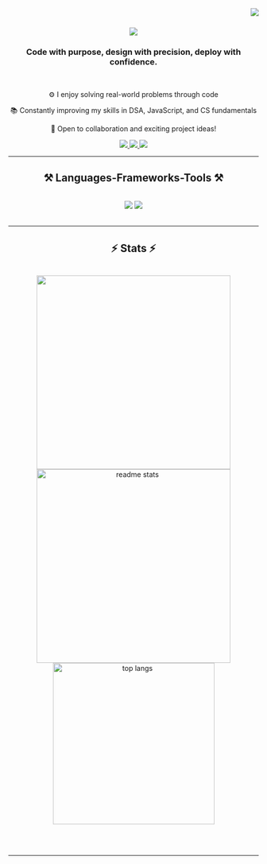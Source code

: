 <img align="right" src="https://visitor-badge.laobi.icu/badge?page_id=Vivekrai317.Vivekrai317" />

<h1 align="center">
    <img src="https://readme-typing-svg.herokuapp.com/?font=Righteous&size=35&center=true&vCenter=true&width=500&height=70&duration=4000&lines=Hi+There!+👋;+I'm+Vivek+Rai!;" />
</h1>

<h3 align="center">Code with purpose, design with precision, deploy with confidence.</h3>

<br/>

<div align="center">
 
⚙️ I enjoy solving real-world problems through code

📚 Constantly improving my skills in DSA, JavaScript, and CS fundamentals

🤝 Open to collaboration and exciting project ideas!

 </div>
 
<div align="center"> 
  <a href="mailto:vivekrai317@gmail.com">
    <img src="https://img.shields.io/badge/Gmail-333333?style=for-the-badge&logo=gmail&logoColor=red" />
  </a>
  <a href="https://www.linkedin.com/in/vivek-rai-848423240/" target="_blank">
    <img src="https://img.shields.io/badge/LinkedIn-0077B5?style=for-the-badge&logo=linkedin&logoColor=white" target="_blank" />
  </a>
  <a href="https://leetcode/vivekrai317" target="_blank">
     <img src="https://img.shields.io/badge/LeetCode-FFA116?style=for-the-badge&logo=leetcode&logoColor=white" target="_blank" /> <!-- sqlite, safari, google-chrome are other good icon options -->
  </a>
</div>

 <hr/>
 
<h2 align="center">⚒️ Languages-Frameworks-Tools ⚒️</h2>
<br/>
<div align="center">
    <img src="https://skillicons.dev/icons?i=react,bootstrap,mui,html,css,vscode,github,figma,tailwind,git" />
    <img src="https://skillicons.dev/icons?i=nodejs,python,javascript,typescript,express,firebase,mongodb,cpp,nextjs,mysql," /><br>
</div>

<br/>
<hr/>
 
</div>

<h2 align="center">⚡ Stats ⚡</h2>
<br>
<div align=center>
    <img width = 390 src="https://streak-stats.demolab.com/?user=Vivekrai317&theme=react&border_radius=10">
<!--   <img width=390 src="https://github-readme-streak-stats.vercel.app/?user=Vivekrai317&theme=react&border_radius=10" alt="streak stats"/> -->
  <img width=390 src="https://github-readme-stats.vercel.app/api?username=Vivekrai317&count_private=true&show_icons=true&theme=react&rank_icon=github&border_radius=10" alt="readme stats" />
  <br/>
  <img width=325 align="center" src="https://github-readme-stats.vercel.app/api/top-langs/?username=Vivekrai317&hide=HTML&langs_count=8&layout=compact&theme=react&border_radius=10&size_weight=0.5&count_weight=0.5&exclude_repo=github-readme-stats" alt="top langs" />
</div>

<br/><br/>

<hr/>

<br/>

<br/>
